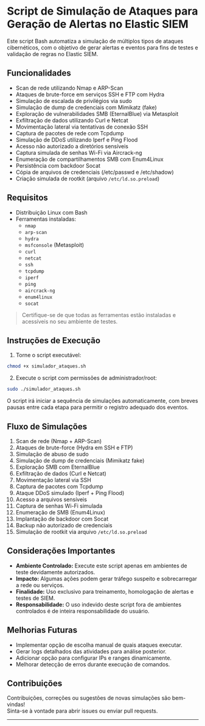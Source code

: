 # Script de Simulação de Ataques para Geração de Alertas no Elastic SIEM

Este script Bash automatiza a simulação de múltiplos tipos de ataques cibernéticos, com o objetivo de gerar alertas e eventos para fins de testes e validação de regras no Elastic SIEM.

## Funcionalidades

- Scan de rede utilizando Nmap e ARP-Scan
- Ataques de brute-force em serviços SSH e FTP com Hydra
- Simulação de escalada de privilégios via sudo
- Simulação de dump de credenciais com Mimikatz (fake)
- Exploração de vulnerabilidades SMB (EternalBlue) via Metasploit
- Exfiltração de dados utilizando Curl e Netcat
- Movimentação lateral via tentativas de conexão SSH
- Captura de pacotes de rede com Tcpdump
- Simulação de DDoS utilizando Iperf e Ping Flood
- Acesso não autorizado a diretórios sensíveis
- Captura simulada de senhas Wi-Fi via Aircrack-ng
- Enumeração de compartilhamentos SMB com Enum4Linux
- Persistência com backdoor Socat
- Cópia de arquivos de credenciais (/etc/passwd e /etc/shadow)
- Criação simulada de rootkit (arquivo `/etc/ld.so.preload`)

## Requisitos

- Distribuição Linux com Bash
- Ferramentas instaladas:
  - `nmap`
  - `arp-scan`
  - `hydra`
  - `msfconsole` (Metasploit)
  - `curl`
  - `netcat`
  - `ssh`
  - `tcpdump`
  - `iperf`
  - `ping`
  - `aircrack-ng`
  - `enum4linux`
  - `socat`

> Certifique-se de que todas as ferramentas estão instaladas e acessíveis no seu ambiente de testes.

## Instruções de Execução

1. Torne o script executável:

```bash
chmod +x simulador_ataques.sh
```

2. Execute o script com permissões de administrador/root:

```bash
sudo ./simulador_ataques.sh
```

O script irá iniciar a sequência de simulações automaticamente, com breves pausas entre cada etapa para permitir o registro adequado dos eventos.

## Fluxo de Simulações

1. Scan de rede (Nmap + ARP-Scan)
2. Ataques de brute-force (Hydra em SSH e FTP)
3. Simulação de abuso de sudo
4. Simulação de dump de credenciais (Mimikatz fake)
5. Exploração SMB com EternalBlue
6. Exfiltração de dados (Curl e Netcat)
7. Movimentação lateral via SSH
8. Captura de pacotes com Tcpdump
9. Ataque DDoS simulado (Iperf + Ping Flood)
10. Acesso a arquivos sensíveis
11. Captura de senhas Wi-Fi simulada
12. Enumeração de SMB (Enum4Linux)
13. Implantação de backdoor com Socat
14. Backup não autorizado de credenciais
15. Simulação de rootkit via arquivo `/etc/ld.so.preload`

## Considerações Importantes

- **Ambiente Controlado:** Execute este script apenas em ambientes de teste devidamente autorizados.
- **Impacto:** Algumas ações podem gerar tráfego suspeito e sobrecarregar a rede ou serviços.
- **Finalidade:** Uso exclusivo para treinamento, homologação de alertas e testes de SIEM.
- **Responsabilidade:** O uso indevido deste script fora de ambientes controlados é de inteira responsabilidade do usuário.

## Melhorias Futuras

- Implementar opção de escolha manual de quais ataques executar.
- Gerar logs detalhados das atividades para análise posterior.
- Adicionar opção para configurar IPs e ranges dinamicamente.
- Melhorar detecção de erros durante execução de comandos.

## Contribuições

Contribuições, correções ou sugestões de novas simulações são bem-vindas!  
Sinta-se à vontade para abrir issues ou enviar pull requests.

---
